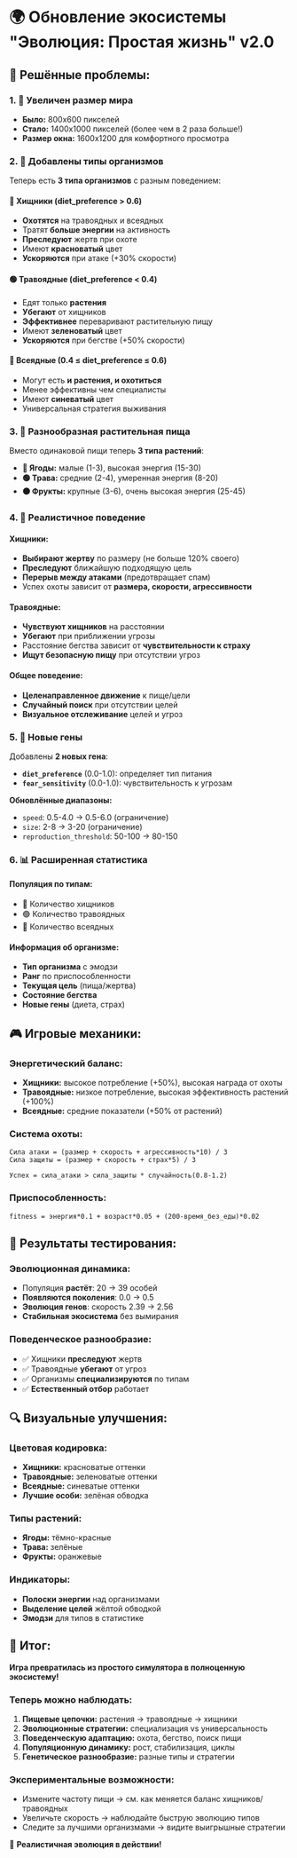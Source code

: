 # 🌍 Обновление экосистемы "Эволюция: Простая жизнь" v2.0

## 🎯 **Решённые проблемы:**

### 1. 📏 **Увеличен размер мира**
- **Было:** 800x600 пикселей
- **Стало:** 1400x1000 пикселей (более чем в 2 раза больше!)
- **Размер окна:** 1600x1200 для комфортного просмотра

### 2. 🦁 **Добавлены типы организмов**
Теперь есть **3 типа организмов** с разным поведением:

#### 🔴 **Хищники** (diet_preference > 0.6)
- **Охотятся** на травоядных и всеядных
- Тратят **больше энергии** на активность
- **Преследуют** жертв при охоте  
- Имеют **красноватый** цвет
- **Ускоряются** при атаке (+30% скорости)

#### 🟢 **Травоядные** (diet_preference < 0.4)
- Едят только **растения**
- **Убегают** от хищников
- **Эффективнее** переваривают растительную пищу
- Имеют **зеленоватый** цвет
- **Ускоряются** при бегстве (+50% скорости)

#### 🔵 **Всеядные** (0.4 ≤ diet_preference ≤ 0.6)
- Могут есть **и растения, и охотиться**
- Менее эффективны чем специалисты
- Имеют **синеватый** цвет
- Универсальная стратегия выживания

### 3. 🌱 **Разнообразная растительная пища**
Вместо одинаковой пищи теперь **3 типа растений**:

- **🔴 Ягоды:** малые (1-3), высокая энергия (15-30)
- **🟢 Трава:** средние (2-4), умеренная энергия (8-20)  
- **🟠 Фрукты:** крупные (3-6), очень высокая энергия (25-45)

### 4. 🧠 **Реалистичное поведение**

#### **Хищники:**
- **Выбирают жертву** по размеру (не больше 120% своего)
- **Преследуют** ближайшую подходящую цель
- **Перерыв между атаками** (предотвращает спам)
- Успех охоты зависит от **размера, скорости, агрессивности**

#### **Травоядные:**
- **Чувствуют хищников** на расстоянии
- **Убегают** при приближении угрозы
- Расстояние бегства зависит от **чувствительности к страху**
- **Ищут безопасную пищу** при отсутствии угроз

#### **Общее поведение:**
- **Целенаправленное движение** к пище/цели
- **Случайный поиск** при отсутствии целей
- **Визуальное отслеживание** целей и угроз

### 5. 🧬 **Новые гены**

Добавлены **2 новых гена**:
- **`diet_preference`** (0.0-1.0): определяет тип питания
- **`fear_sensitivity`** (0.0-1.0): чувствительность к угрозам

**Обновлённые диапазоны:**
- `speed`: 0.5-4.0 → 0.5-6.0 (ограничение)
- `size`: 2-8 → 3-20 (ограничение)
- `reproduction_threshold`: 50-100 → 80-150

### 6. 📊 **Расширенная статистика**

#### **Популяция по типам:**
- 🔴 Количество хищников
- 🟢 Количество травоядных  
- 🔵 Количество всеядных

#### **Информация об организме:**
- **Тип организма** с эмодзи
- **Ранг** по приспособленности
- **Текущая цель** (пища/жертва)
- **Состояние бегства**
- **Новые гены** (диета, страх)

## 🎮 **Игровые механики:**

### **Энергетический баланс:**
- **Хищники:** высокое потребление (+50%), высокая награда от охоты
- **Травоядные:** низкое потребление, высокая эффективность растений (+100%)
- **Всеядные:** средние показатели (+50% от растений)

### **Система охоты:**
```
Сила атаки = (размер + скорость + агрессивность*10) / 3
Сила защиты = (размер + скорость + страх*5) / 3

Успех = сила_атаки > сила_защиты * случайность(0.8-1.2)
```

### **Приспособленность:**
```
fitness = энергия*0.1 + возраст*0.05 + (200-время_без_еды)*0.02
```

## 🌟 **Результаты тестирования:**

### **Эволюционная динамика:**
- Популяция **растёт**: 20 → 39 особей
- **Появляются поколения**: 0.0 → 0.5
- **Эволюция генов**: скорость 2.39 → 2.56
- **Стабильная экосистема** без вымирания

### **Поведенческое разнообразие:**
- ✅ Хищники **преследуют** жертв
- ✅ Травоядные **убегают** от угроз  
- ✅ Организмы **специализируются** по типам
- ✅ **Естественный отбор** работает

## 🔍 **Визуальные улучшения:**

### **Цветовая кодировка:**
- **Хищники:** красноватые оттенки
- **Травоядные:** зеленоватые оттенки
- **Всеядные:** синеватые оттенки
- **Лучшие особи:** зелёная обводка

### **Типы растений:**
- **Ягоды:** тёмно-красные
- **Трава:** зелёные  
- **Фрукты:** оранжевые

### **Индикаторы:**
- **Полоски энергии** над организмами
- **Выделение целей** жёлтой обводкой
- **Эмодзи** для типов в статистике

## 🚀 **Итог:**

**Игра превратилась из простого симулятора в полноценную экосистему!**

### **Теперь можно наблюдать:**
1. **Пищевые цепочки:** растения → травоядные → хищники
2. **Эволюционные стратегии:** специализация vs универсальность
3. **Поведенческую адаптацию:** охота, бегство, поиск пищи
4. **Популяционную динамику:** рост, стабилизация, циклы
5. **Генетическое разнообразие:** разные типы и стратегии

### **Экспериментальные возможности:**
- Измените частоту пищи → см. как меняется баланс хищников/травоядных
- Увеличьте скорость → наблюдайте быструю эволюцию типов
- Следите за лучшими организмами → видите выигрышные стратегии

🎉 **Реалистичная эволюция в действии!**
